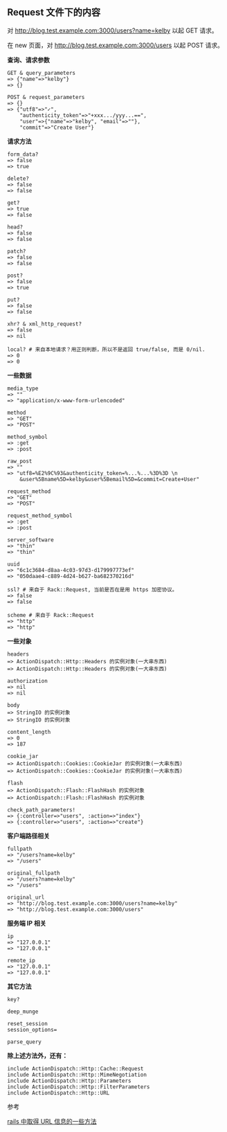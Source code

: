 ## Request 文件下的内容

对 http://blog.test.example.com:3000/users?name=kelby 以起 GET 请求。

在 new 页面，对 http://blog.test.example.com:3000/users 以起 POST 请求。

**查询、请求参数**

```
GET & query_parameters
=> {"name"=>"kelby"}
=> {}

POST & request_parameters
=> {}
=> {"utf8"=>"✓",
    "authenticity_token"=>"+xxx.../yyy...==",
    "user"=>{"name"=>"kelby", "email"=>""},
    "commit"=>"Create User"}
```

**请求方法**

```
form_data?
=> false
=> true

delete?
=> false
=> false

get?
=> true
=> false

head?
=> false
=> false

patch?
=> false
=> false

post?
=> false
=> true

put?
=> false
=> false

xhr? & xml_http_request?
=> false
=> nil

local? # 来自本地请求？用正则判断，所以不是返回 true/false, 而是 0/nil.
=> 0
=> 0
```

**一些数据**

```
media_type
=> ""
=> "application/x-www-form-urlencoded"

method
=> "GET"
=> "POST"

method_symbol
=> :get
=> :post

raw_post
=> ""
=> "utf8=%E2%9C%93&authenticity_token=%...%...%3D%3D \n
    &user%5Bname%5D=kelby&user%5Bemail%5D=&commit=Create+User"

request_method
=> "GET"
=> "POST"

request_method_symbol
=> :get
=> :post

server_software
=> "thin"
=> "thin"

uuid
=> "6c1c3684-d8aa-4c03-97d3-d179997773ef"
=> "050daae4-c889-4d24-b627-ba682370216d"

ssl? # 来自于 Rack::Request, 当前是否在是用 https 加密协议。
=> false
=> false

scheme # 来自于 Rack::Request
=> "http"
=> "http"
```

**一些对象**

```
headers
=> ActionDispatch::Http::Headers 的实例对象(一大串东西)
=> ActionDispatch::Http::Headers 的实例对象(一大串东西)

authorization
=> nil
=> nil

body
=> StringIO 的实例对象
=> StringIO 的实例对象

content_length
=> 0
=> 187

cookie_jar
=> ActionDispatch::Cookies::CookieJar 的实例对象(一大串东西)
=> ActionDispatch::Cookies::CookieJar 的实例对象(一大串东西)

flash
=> ActionDispatch::Flash::FlashHash 的实例对象
=> ActionDispatch::Flash::FlashHash 的实例对象
```

```
check_path_parameters!
=> {:controller=>"users", :action=>"index"}
=> {:controller=>"users", :action=>"create"}
```

**客户端路径相关**

```
fullpath
=> "/users?name=kelby"
=> "/users"

original_fullpath
=> "/users?name=kelby"
=> "/users"

original_url
=> "http://blog.test.example.com:3000/users?name=kelby"
=> "http://blog.test.example.com:3000/users"
```

**服务端 IP 相关**

```
ip
=> "127.0.0.1"
=> "127.0.0.1"

remote_ip
=> "127.0.0.1"
=> "127.0.0.1"
```

**其它方法**

```
key?

deep_munge

reset_session
session_options=

parse_query
```

**除上述方法外，还有：**

```
include ActionDispatch::Http::Cache::Request
include ActionDispatch::Http::MimeNegotiation
include ActionDispatch::Http::Parameters
include ActionDispatch::Http::FilterParameters
include ActionDispatch::Http::URL
```

参考

[rails 中取得 URL 信息的一些方法](http://runphpseo.blogspot.jp/2011/07/rails-url.html)
